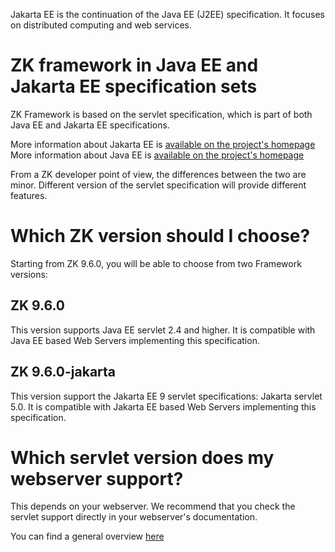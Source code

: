 Jakarta EE is the continuation of the Java EE (J2EE) specification. It
focuses on distributed computing and web services.

# ZK framework in Java EE and Jakarta EE specification sets

ZK Framework is based on the servlet specification, which is part of
both Java EE and Jakarta EE specifications.

More information about Jakarta EE is [available on the project's homepage](https://jakarta.ee/about/) More information about Java EE is
[available on the project's homepage](https://www.oracle.com/java/technologies/java-ee-glance.html)

From a ZK developer point of view, the differences between the two are
minor. Different version of the servlet specification will provide
different features.

# Which ZK version should I choose?

Starting from ZK 9.6.0, you will be able to choose from two Framework
versions:

## ZK 9.6.0

This version supports Java EE servlet 2.4 and higher. It is compatible
with Java EE based Web Servers implementing this specification.

## ZK 9.6.0-jakarta

This version support the Jakarta EE 9 servlet specifications: Jakarta
servlet 5.0. It is compatible with Jakarta EE based Web Servers
implementing this specification.

# Which servlet version does my webserver support?

This depends on your webserver. We recommend that you check the servlet
support directly in your webserver's documentation.

You can find a general overview
[here](https://en.wikipedia.org/wiki/Jakarta_EE#Certified_referencing_runtimes)
